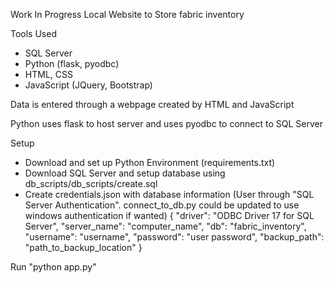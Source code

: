 Work In Progress 
Local Website to Store fabric inventory 

Tools Used
- SQL Server
- Python (flask, pyodbc)
- HTML, CSS
- JavaScript (JQuery, Bootstrap)

Data is entered through a webpage created by HTML and JavaScript 

Python uses flask to host server and uses pyodbc to connect to SQL Server 

Setup
- Download and set up Python Environment (requirements.txt)
- Download SQL Server and setup database using db_scripts/db_scripts/create.sql
- Create credentials.json with database information (User through "SQL Server Authentication". connect_to_db.py could be updated to use windows authentication if wanted) 
{ 
  "driver": "ODBC Driver 17 for SQL Server", 
  "server_name": "computer_name", 
  "db": "fabric_inventory", 
  "username": "username", 
  "password": "user password", 
  "backup_path": "path_to_backup_location" 
} 
 
Run "python app.py"
